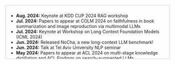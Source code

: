 <div style="border: 1px solid #ccc; padding: 10px; width: 100%; height: 150px; overflow-y: scroll;">
  <ul>
    <li><strong>Aug. 2024:</strong> Keynote at KDD CUP 2024 RAG workshop</li>
    <li><strong>Jul. 2024:</strong> Papers to appear at COLM 2024 on faithfulness in book summarization and image reproduction via multimodal LLMs</li>
    <li><strong>Jul. 2024:</strong> Keynote at Workshop on Long Context Foundation Models (ICML 2024)</li>
    <li><strong>Jun. 2024:</strong> Released NoCha, a new long-context LLM benchmark!</li>
    <li><strong>Jun. 2024:</strong> Talk at Tel Aviv University NLP seminar</li>
    <li><strong>May 2024:</strong> Papers to appear at ACL 2024 on multi-stage knowledge distillation and ACL Findings on search-augmented LLMs</li>
  </ul>
</div>
